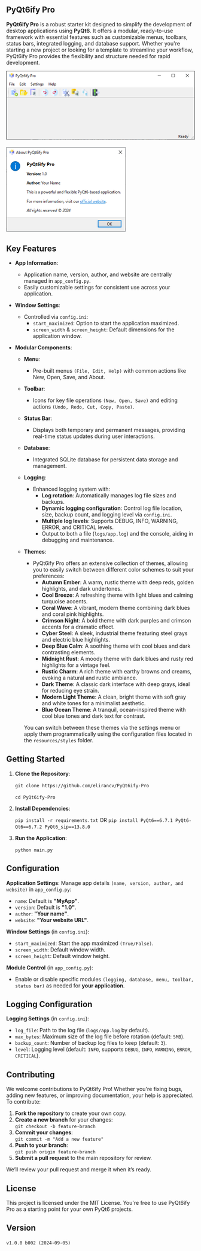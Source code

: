 ## PyQt6ify Pro

**PyQt6ify Pro** is a robust starter kit designed to simplify the development of desktop applications using **PyQt6**. It offers a modular, ready-to-use framework with essential features such as customizable menus, toolbars, status bars, integrated logging, and database support. Whether you're starting a new project or looking for a template to streamline your workflow, PyQt6ify Pro provides the flexibility and structure needed for rapid development.

<div align="left">
  <img src="./resources/images/screenshot_main.png" alt="Main Screenshot" width="600" />
</div>

<br/>

<div align="left">
  <img src="./resources/images/screenshot_about.png" alt="About Screenshot" width="320" />
</div>

## Key Features
- **App Information**:
  - Application name, version, author, and website are centrally managed in `app_config.py`.
  - Easily customizable settings for consistent use across your application.

- **Window Settings**:
  - Controlled via `config.ini`:
    - `start_maximized`: Option to start the application maximized.
    - `screen_width` & `screen_height`: Default dimensions for the application window.

- **Modular Components**:
  - **Menu**:
    - Pre-built menus `(File, Edit, Help)` with common actions like New, Open, Save, and About.
  - **Toolbar**:
    - Icons for key file operations `(New, Open, Save)` and editing actions `(Undo, Redo, Cut, Copy, Paste)`.
  - **Status Bar**:
    - Displays both temporary and permanent messages, providing real-time status updates during user interactions.
  - **Database**:
    - Integrated SQLite database for persistent data storage and management.
  - **Logging**:
    - Enhanced logging system with:
      - **Log rotation**: Automatically manages log file sizes and backups.
      - **Dynamic logging configuration**: Control log file location, size, backup count, and logging level via `config.ini`.
      - **Multiple log levels**: Supports DEBUG, INFO, WARNING, ERROR, and CRITICAL levels.
      - Output to both a file (`logs/app.log`) and the console, aiding in debugging and maintenance.
  - **Themes**:
    - PyQt6ify Pro offers an extensive collection of themes, allowing you to easily switch between different color schemes to suit your preferences:
        - **Autumn Ember**: A warm, rustic theme with deep reds, golden highlights, and dark undertones.
        - **Cool Breeze**: A refreshing theme with light blues and calming turquoise accents.
        - **Coral Wave**: A vibrant, modern theme combining dark blues and coral pink highlights.
        - **Crimson Night**: A bold theme with dark purples and crimson accents for a dramatic effect.
        - **Cyber Steel**: A sleek, industrial theme featuring steel grays and electric blue highlights.
        - **Deep Blue Calm**: A soothing theme with cool blues and dark contrasting elements.
        - **Midnight Rust**: A moody theme with dark blues and rusty red highlights for a vintage feel.
        - **Rustic Charm**: A rich theme with earthy browns and creams, evoking a natural and rustic ambiance.
        - **Dark Theme**: A classic dark interface with deep grays, ideal for reducing eye strain.
        - **Modern Light Theme**: A clean, bright theme with soft gray and white tones for a minimalist aesthetic.
        - **Blue Ocean Theme**: A tranquil, ocean-inspired theme with cool blue tones and dark text for contrast.

    You can switch between these themes via the settings menu or apply them programmatically using the configuration files located in the `resources/styles` folder.




## Getting Started

1. **Clone the Repository**:

    `git clone https://github.com/elirancv/PyQt6ify-Pro`

    `cd PyQt6ify-Pro`

2. **Install Dependencies**:

    `pip install -r requirements.txt`
     OR
    `pip install PyQt6==6.7.1 PyQt6-Qt6==6.7.2 PyQt6_sip==13.8.0`

3. **Run the Application**:

    `python main.py`



## Configuration
**Application Settings**:
Manage app details `(name, version, author, and website)` in `app_config.py`:
- `name`: Default is **"MyApp"**.
- `version`: Default is **"1.0"**.
- `author`: **"Your name"**.
- `website`: **"Your website URL"**.

**Window Settings** (in `config.ini`):
- `start_maximized`: Start the app maximized `(True/False)`.
- `screen_width`: Default window width.
- `screen_height`: Default window height.

**Module Control** (in `app_config.py`):
- Enable or disable specific modules `(logging, database, menu, toolbar, status bar)` as needed for **your application**.


## Logging Configuration
**Logging Settings** (in `config.ini`):
- `log_file`: Path to the log file (`logs/app.log` by default).
- `max_bytes`: Maximum size of the log file before rotation (default: `5MB`).
- `backup_count`: Number of backup log files to keep (default: `3`).
- `level`: Logging level (default: `INFO`, supports `DEBUG`, `INFO`, `WARNING`, `ERROR`, `CRITICAL`).



## Contributing
We welcome contributions to PyQt6ify Pro! Whether you're fixing bugs, adding new features, or improving documentation, your help is appreciated. To contribute:

1. **Fork the repository** to create your own copy.
2. **Create a new branch** for your changes:  
   `git checkout -b feature-branch`
3. **Commit your changes**:  
   `git commit -m "Add a new feature"`
4. **Push to your branch**:  
   `git push origin feature-branch`
5. **Submit a pull request** to the main repository for review.

We’ll review your pull request and merge it when it’s ready.


## License
This project is licensed under the MIT License. You're free to use PyQt6ify Pro as a starting point for your own PyQt6 projects.


## Version

`v1.0.0 b002 (2024-09-05)`
